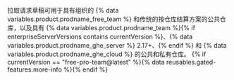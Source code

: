 拉取请求草稿可用于具有组织的 {% data variables.product.prodname_free_team %} 和传统的按仓库结算方案的公共仓库，以及具有 {% data variables.product.prodname_team %}{% if enterpriseServerVersions contains currentVersion %}、{% data variables.product.prodname_ghe_server %} 2.17+、{% endif %} 和 {% data variables.product.prodname_ghe_cloud %} 的公共和私有仓库。 {% if currentVersion == "free-pro-team@latest" %}{% data reusables.gated-features.more-info %}{% endif %}
